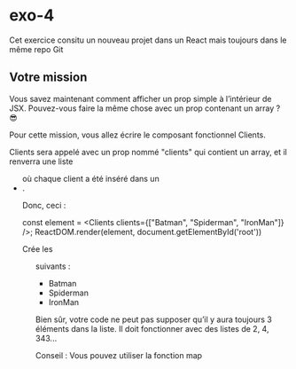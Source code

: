 # exo-4

Cet exercice consitu un nouveau projet dans un React mais toujours dans le même repo Git

## Votre mission

Vous savez maintenant comment afficher un prop simple à l’intérieur de JSX. Pouvez-vous faire la même chose avec un prop contenant un array ? 😎

Pour cette mission, vous allez écrire le composant fonctionnel Clients.

Clients sera appelé avec un prop nommé "clients" qui contient un array, et il renverra une liste <ul> où chaque client a été inséré dans un <li>.

Donc, ceci :

const element = <Clients clients={["Batman", "Spiderman", "IronMan"]} />;
ReactDOM.render(element, document.getElementById('root'))

Crée les <ul> suivants :
- Batman
- Spiderman
- IronMan

Bien sûr, votre code ne peut pas supposer qu’il y aura toujours 3 éléments dans la liste. Il doit fonctionner avec des listes de 2, 4, 343...

Conseil : Vous pouvez utiliser la fonction map